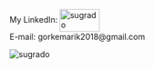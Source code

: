 <p align="left">
My LinkedIn: <a href="https://linkedin.com/in/sugrado" target="blank"><img align="center" src="https://marka-logo.com/wp-content/uploads/2020/04/Linkedin-Logo.png" alt="sugrado" height="40" width="70" /></a><br>
E-mail: gorkemarik2018@gmail.com <br>
</p>

<img align="center" src="https://github-readme-stats.vercel.app/api/top-langs/?username=sugrado&layout=compact&theme=dark" alt="sugrado" />
